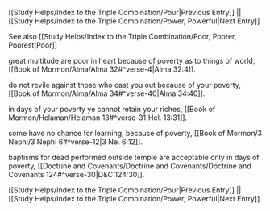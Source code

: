 [[Study Helps/Index to the Triple Combination/Pour|Previous Entry]]  ||  [[Study Helps/Index to the Triple Combination/Power, Powerful|Next Entry]]

 See also [[Study Helps/Index to the Triple Combination/Poor, Poorer, Poorest|Poor]]

 great multitude are poor in heart because of poverty as to things of world, [[Book of Mormon/Alma/Alma 32#^verse-4|Alma 32:4]].

 do not revile against those who cast you out because of your poverty, [[Book of Mormon/Alma/Alma 34#^verse-40|Alma 34:40]].

 in days of your poverty ye cannot retain your riches, [[Book of Mormon/Helaman/Helaman 13#^verse-31|Hel. 13:31]].

 some have no chance for learning, because of poverty, [[Book of Mormon/3 Nephi/3 Nephi 6#^verse-12|3 Ne. 6:12]].

 baptisms for dead performed outside temple are acceptable only in days of poverty, [[Doctrine and Covenants/Doctrine and Covenants/Doctrine and Covenants 124#^verse-30|D&C 124:30]].

[[Study Helps/Index to the Triple Combination/Pour|Previous Entry]]  ||  [[Study Helps/Index to the Triple Combination/Power, Powerful|Next Entry]]